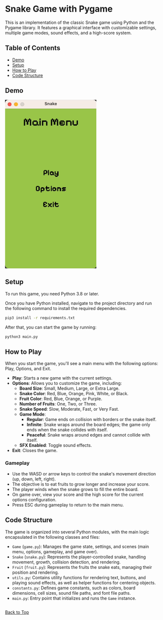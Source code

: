 <a name="top"></a>
# Snake Game with Pygame
This is an implementation of the classic Snake game using Python and the Pygame library. It features a graphical interface with customizable settings, multiple game modes, sound effects, and a high-score system.

## Table of Contents
- [Demo](#demo)
- [Setup](#setup)
- [How to Play](#how-to-play)
- [Code Structure](#code-structure)

## Demo
<img src="gameplay.gif" alt="Snake Gameplay Demo" width="300"/>

## Setup
To run this game, you need Python 3.8 or later.

Once you have Python installed, navigate to the project directory and run the following command to install the required dependencies.

```zsh
pip3 install -r requirements.txt
```

After that, you can start the game by running:

```zsh
python3 main.py
```

## How to Play
When you start the game, you'll see a main menu with the following options: Play, Options, and Exit.
- **Play**: Starts a new game with the current settings.
- **Options**: Allows you to customize the game, including:
  - **Board Size**: Small, Medium, Large, or Extra Large.
  - **Snake Color**: Red, Blue, Orange, Pink, White, or Black. 
  - **Fruit Color**: Red, Blue, Orange, or Purple. 
  - **Number of Fruits**: One, Two, or Three. 
  - **Snake Speed**: Slow, Moderate, Fast, or Very Fast. 
  - **Game Mode**:
    - **Regular**: Game ends on collision with borders or the snake itself. 
    - **Infinite**: Snake wraps around the board edges; the game only ends when the snake collides with itself.
    - **Peaceful**: Snake wraps around edges and cannot collide with itself. 
  - **SFX Enabled**: Toggle sound effects. 
- **Exit**: Closes the game.

### Gameplay
- Use the WASD or arrow keys to control the snake's movement direction (up, down, left, right). 
- The objective is to eat fruits to grow longer and increase your score.
- The player winds when the snake grows to fill the entire board.
- On game over, view your score and the high score for the current options configuration.
- Press ESC during gameplay to return to the main menu.

## Code Structure
The game is organized into several Python modules, with the main logic encapsulated in the following classes and files:
- `Game` (`game.py`): Manages the game state, settings, and scenes (main menu, options, gameplay, and game over).
- `Snake` (`snake.py`): Represents the player-controlled snake, handling movement, growth, collision detection, and rendering.
- `Fruit` (`fruit.py`): Represents the fruits the snake eats, managing their position and rendering. 
- `utils.py`: Contains utility functions for rendering text, buttons, and playing sound effects, as well as helper functions for centering objects. 
- `constants.py`: Defines game constants, such as colors, board dimensions, cell sizes, sound file paths, and font file paths.
- `main.py`: Entry point that initializes and runs the `Game` instance.

##
[Back to Top](#top)
